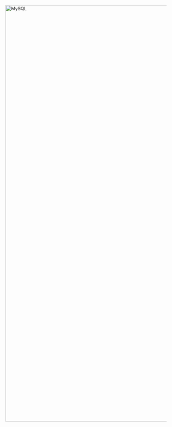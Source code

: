 <img src="https://user-images.githubusercontent.com/97188330/157154054-a42c979c-0777-439d-941d-12420195b3cf.png" width="1300" height="1300" alt="MySQL"/><br/>


